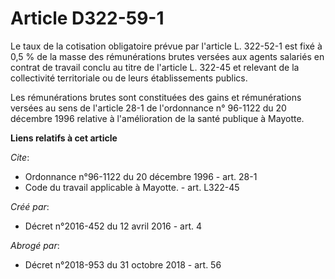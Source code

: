 # Article D322-59-1

Le taux de la cotisation obligatoire prévue par l'article L. 322-52-1 est fixé à 0,5 % de la masse des rémunérations brutes
versées aux agents salariés en contrat de travail conclu au titre de l'article L. 322-45 et relevant de la collectivité
territoriale ou de leurs établissements publics. 

Les rémunérations brutes sont constituées des gains et rémunérations versées au sens de l'article 28-1 de l'ordonnance n°
96-1122 du 20 décembre 1996 relative à l'amélioration de la santé publique à Mayotte.

**Liens relatifs à cet article**

_Cite_:

  - Ordonnance n°96-1122 du 20 décembre 1996 - art. 28-1
  - Code du travail applicable à Mayotte. - art. L322-45

_Créé par_:

  - Décret n°2016-452 du 12 avril 2016 - art. 4

_Abrogé par_:

  - Décret n°2018-953 du 31 octobre 2018 - art. 56
